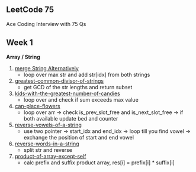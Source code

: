 ## LeetCode 75

Ace Coding Interview with 75 Qs


## Week 1 

**Array / String**

1. [merge String Alternatively](https://leetcode.com/problems/merge-strings-alternately/)
    - loop over max str and add str[idx] from both strings
2. [greatest-common-divisor-of-strings](https://leetcode.com/problems/greatest-common-divisor-of-strings/)
    - get GCD of the str lengths and return subset
3. [kids-with-the-greatest-number-of-candies](https://leetcode.com/problems/kids-with-the-greatest-number-of-candies/)
    - loop over and check if sum exceeds max value
4. [can-place-flowers](https://leetcode.com/problems/can-place-flowers/)
    - loop over arr -> check is_prev_slot_free and is_next_slot_free -> if both available update bed and counter
5. [reverse-vowels-of-a-string](https://leetcode.com/problems/reverse-vowels-of-a-string)
    - use two pointer -> start_idx and end_idx -> loop till you find vowel -> exchange the position of start and end vowel
6. [reverse-words-in-a-string](https://leetcode.com/problems/reverse-words-in-a-string)
    - split str and reverse
7. [product-of-array-except-self](https://leetcode.com/problems/product-of-array-except-self)
    - calc prefix and suffix product array, res[i] = prefix[i] * suffix[i]